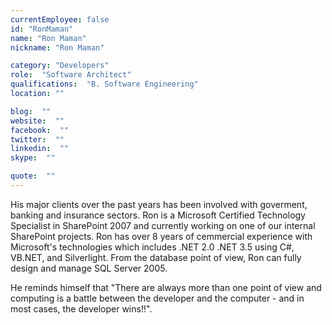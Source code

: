 ```yaml
---
currentEmployee: false
id: "RonMaman"
name: "Ron Maman"
nickname: "Ron Maman"

category: "Developers"
role:  "Software Architect"
qualifications:  "B. Software Engineering"
location: ""

blog:  ""
website:  ""
facebook:  ""
twitter:  ""
linkedin:  ""
skype:  ""

quote:  ""
---
```


His major clients over the past years has been involved with goverment, banking and insurance sectors. Ron is a Microsoft Certified Technology Specialist in SharePoint 2007 and currently working on one of our internal SharePoint projects. Ron has over 8 years of cemmercial experience with Microsoft's technologies which includes .NET 2.0 .NET 3.5 using C#, VB.NET, and Silverlight. From the database point of view, Ron can fully design and manage SQL Server 2005.

He reminds himself that "There are always more than one point of view and computing is a battle between the developer and the computer - and in most cases, the developer wins!!".